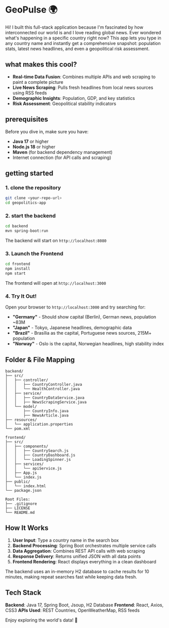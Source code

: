 # GeoPulse 🌍

Hi! I built this full-stack application because I'm fascinated by how interconnected our world is and I love reading global news. Ever wondered what's happening in a specific country right now? This app lets you type in any country name and instantly get a comprehensive snapshot: population stats, latest news headlines, and even a geopolitical risk assessment.

## what makes this cool?

- **Real-time Data Fusion**: Combines multiple APIs and web scraping to paint a complete picture
- **Live News Scraping**: Pulls fresh headlines from local news sources using RSS feeds
- **Demographic Insights**: Population, GDP, and key statistics
- **Risk Assessment**: Geopolitical stability indicators
 
## prerequisites

Before you dive in, make sure you have:
- **Java 17** or higher
- **Node.js 18** or higher
- **Maven** (for backend dependency management)
- Internet connection (for API calls and scraping)

## getting started

### 1. clone the repository
```bash
git clone <your-repo-url>
cd geopolitics-app
```

### 2. start the backend
```bash
cd backend
mvn spring-boot:run
```
The backend will start on `http://localhost:8080`

### 3. Launch the Frontend
```bash
cd frontend
npm install
npm start
```
The frontend will open at `http://localhost:3000`

### 4. Try It Out!

Open your browser to `http://localhost:3000` and try searching for:
- **"Germany"** - Should show capital (Berlin), German news, population ~83M
- **"Japan"** - Tokyo, Japanese headlines, demographic data
- **"Brazil"** - Brasília as the capital, Portuguese news sources, 215M+ population
- **"Norway"** - Oslo is the capital, Norwegian headlines, high stability index

## Folder & File Mapping

```
backend/
├── src/
│   ├── controller/
│   │   ├── CountryController.java
│   │   └── HealthController.java
│   ├── service/
│   │   ├── CountryDataService.java
│   │   ├── NewsScrapingService.java
│   └── model/
│       ├── CountryInfo.java
│       ├── NewsArticle.java
├── resources/
│   └── application.properties
└── pom.xml

frontend/
├── src/
│   ├── components/
│   │   ├── CountrySearch.js
│   │   ├── CountryDashboard.js
│   │   └── LoadingSpinner.js
│   ├── services/
│   │   └── apiService.js
│   ├── App.js
│   └── index.js
├── public/
│   └── index.html
└── package.json

Root Files:
├── .gitignore
├── LICENSE
└── README.md
```

## How It Works

1. **User Input**: Type a country name in the search box
2. **Backend Processing**: Spring Boot orchestrates multiple service calls
3. **Data Aggregation**: Combines REST API calls with web scraping
4. **Response Delivery**: Returns unified JSON with all data points
5. **Frontend Rendering**: React displays everything in a clean dashboard

The backend uses an in-memory H2 database to cache results for 10 minutes, making repeat searches fast while keeping data fresh.

## Tech Stack

**Backend**: Java 17, Spring Boot, Jsoup, H2 Database
**Frontend**: React, Axios, CSS3
**APIs Used**: REST Countries, OpenWeatherMap, RSS feeds

Enjoy exploring the world's data! 🚀
